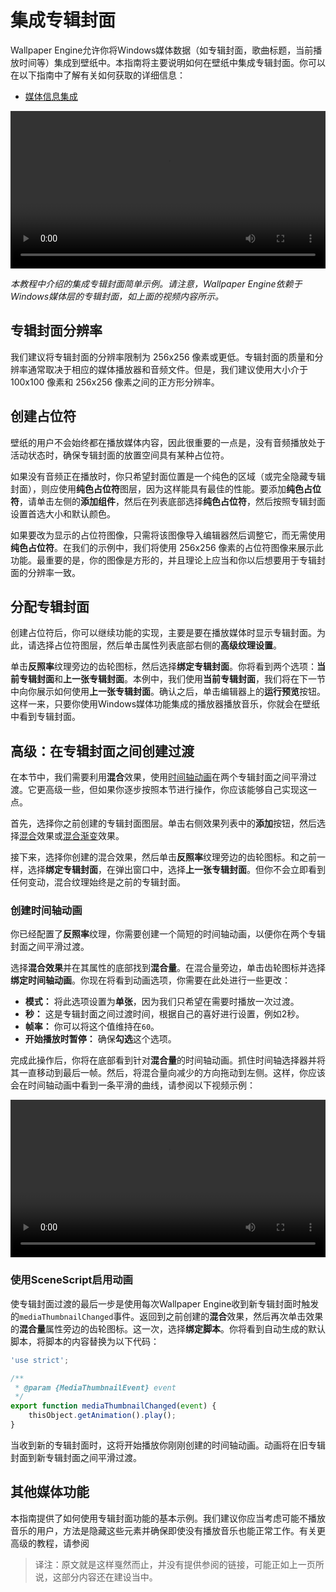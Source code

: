 # 集成专辑封面

Wallpaper Engine允许你将Windows媒体数据（如专辑封面，歌曲标题，当前播放时间等）集成到壁纸中。本指南将主要说明如何在壁纸中集成专辑封面。你可以在以下指南中了解有关如何获取的详细信息：

* [媒体信息集成](/wallpaper-engine-docs/scene/audiovisualizer/mediainformation)

<video width="100%" controls autoplay loop>
  <source :src="$withBase('/videos/album_simple_showcase.mp4')" type="video/mp4">
  Your browser does not support the video tag.
</video>

*本教程中介绍的集成专辑封面简单示例。请注意，Wallpaper Engine依赖于Windows媒体层的专辑封面，如上面的视频内容所示。*

## 专辑封面分辨率

我们建议将专辑封面的分辨率限制为 256x256 像素或更低。专辑封面的质量和分辨率通常取决于相应的媒体播放器和音频文件。但是，我们建议使用大小介于 100x100 像素和 256x256 像素之间的正方形分辨率。

## 创建占位符

壁纸的用户不会始终都在播放媒体内容，因此很重要的一点是，没有音频播放处于活动状态时，确保专辑封面的放置空间具有某种占位符。

如果没有音频正在播放时，你只希望封面位置是一个纯色的区域（或完全隐藏专辑封面），则应使用**纯色占位符**图层，因为这样能具有最佳的性能。要添加**纯色占位符**，请单击左侧的**添加组件**，然后在列表底部选择**纯色占位符**，然后按照专辑封面设置首选大小和默认颜色。

如果要改为显示的占位符图像，只需将该图像导入编辑器然后调整它，而无需使用**纯色占位符**。在我们的示例中，我们将使用 256x256 像素的占位符图像来展示此功能。最重要的是，你的图像是方形的，并且理论上应当和你以后想要用于专辑封面的分辨率一致。

## 分配专辑封面

创建占位符后，你可以继续功能的实现，主要是要在播放媒体时显示专辑封面。为此，请选择占位符图层，然后单击属性列表底部右侧的**高级纹理设置**。

单击**反照率**纹理旁边的齿轮图标，然后选择**绑定专辑封面**。你将看到两个选项：**当前专辑封面**和**上一张专辑封面**。本例中，我们使用**当前专辑封面**，我们将在下一节中向你展示如何使用**上一张专辑封面**。确认之后，单击编辑器上的**运行预览**按钮。这样一来，只要你使用Windows媒体功能集成的播放器播放音乐，你就会在壁纸中看到专辑封面。

## 高级：在专辑封面之间创建过渡

在本节中，我们需要利用**混合**效果，使用[时间轴动画]((/wallpaper-engine-docs/scene/timeline/introduction))在两个专辑封面之间平滑过渡。它更高级一些，但如果你逐步按照本节进行操作，你应该能够自己实现这一点。

首先，选择你之前创建的专辑封面图层。单击右侧效果列表中的**添加**按钮，然后选择[混合](/wallpaper-engine-docs/scene/effects/effect/blend)效果或[混合渐变](/wallpaper-engine-docs/scene/effects/effect/blendgradient)效果。

接下来，选择你创建的混合效果，然后单击**反照率**纹理旁边的齿轮图标。和之前一样，选择**绑定专辑封面**，在弹出窗口中，选择**上一张专辑封面**。但你不会立即看到任何变动，混合纹理始终是之前的专辑封面。

### 创建时间轴动画

你已经配置了**反照率**纹理，你需要创建一个简短的时间轴动画，以便你在两个专辑封面之间平滑过渡。

选择**混合效果**并在其属性的底部找到**混合量**。在混合量旁边，单击齿轮图标并选择**绑定时间轴动画**。你现在将看到动画选项，你需要在此处进行一些更改：

* **模式：** 将此选项设置为**单张**，因为我们只希望在需要时播放一次过渡。
* **秒：** 这是专辑封面之间过渡时间，根据自己的喜好进行设置，例如2秒。
* **帧率：** 你可以将这个值维持在`60`。
* **开始播放时暂停：** 确保**勾选**这个选项。

完成此操作后，你将在底部看到针对**混合量**的时间轴动画。抓住时间轴选择器并将其一直移动到最后一帧。然后，将混合量向减少的方向拖动到左侧。这样，你应该会在时间轴动画中看到一条平滑的曲线，请参阅以下视频示例：

<video width="100%" controls>
  <source :src="$withBase('/videos/album_blend.mp4')" type="video/mp4">
  Your browser does not support the video tag.
</video>

### 使用SceneScript启用动画

使专辑封面过渡的最后一步是使用每次Wallpaper Engine收到新专辑封面时触发的`mediaThumbnailChanged`事件。返回到之前创建的**混合**效果，然后再次单击效果的**混合量**属性旁边的齿轮图标。这一次，选择**绑定脚本**。你将看到自动生成的默认脚本，将脚本的内容替换为以下代码：

```js
'use strict';

/**
 * @param {MediaThumbnailEvent} event
 */
export function mediaThumbnailChanged(event) {
	thisObject.getAnimation().play();
}
```

当收到新的专辑封面时，这将开始播放你刚刚创建的时间轴动画。动画将在旧专辑封面到新专辑封面之间平滑过渡。

## 其他媒体功能

本指南提供了如何使用专辑封面功能的基本示例。我们建议你应当考虑可能不播放音乐的用户，方法是隐藏这些元素并确保即使没有播放音乐也能正常工作。有关更高级的教程，请参阅

> 译注：原文就是这样戛然而止，并没有提供参阅的链接，可能正如上一页所说，这部分内容还在建设当中。
